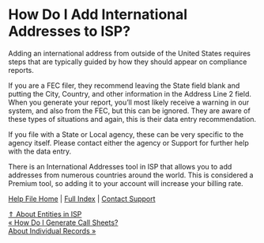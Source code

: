  How Do I Add International Addresses to ISP?
==========

Adding an international address from outside of the United States requires steps that are typically guided by how they should appear on compliance reports.

If you are a FEC filer, they recommend leaving the State field blank and putting the City, Country, and other information in the Address Line 2 field. When you generate your report, you’ll most likely receive a warning in our system, and also from the FEC, but this can be ignored. They are aware of these types of situations and again, this is their data entry recommendation.

If you file with a State or Local agency, these can be very specific to the agency itself. Please contact either the agency or Support for further help with the data entry.

There is an International Addresses tool in ISP that allows you to add addresses from numerous countries around the world. This is considered a Premium tool, so adding it to your account will increase your billing rate.   

[Help File Home](/help/) | [Full Index](/Help-File-Directory/) | [Contact Support](mailto:support@ISPolitical.com)

[⇑ About Entities in ISP](/About-Entities-in-ISP)  
[« How Do I Generate Call Sheets?](/How-Do-I-Generate-Call-Sheets)  
[About Individual Records »](/About-Individual-Records)